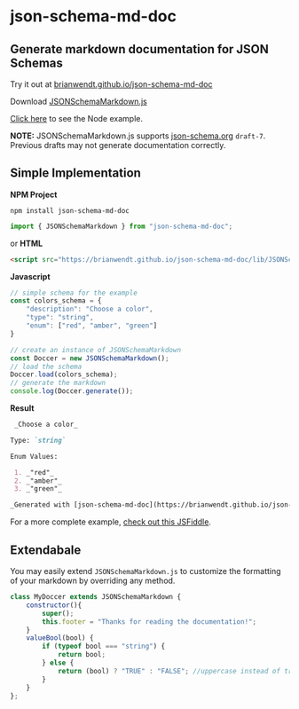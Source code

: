
# json-schema-md-doc
## Generate markdown documentation for JSON Schemas
Try it out at [brianwendt.github.io/json-schema-md-doc](https://brianwendt.github.io/json-schema-md-doc)

Download [JSONSchemaMarkdown.js](https://raw.githubusercontent.com/BrianWendt/json-schema-md-doc/master/docs/lib/JSONSchemaMarkdown.js)

[Click here](https://github.com/BrianWendt/json-schema-md-doc/tree/master/samples/node) to see the Node example.

**NOTE:** JSONSchemaMarkdown.js supports [json-schema.org](https://json-schema.org/) `draft-7`. Previous drafts may not generate documentation correctly.

## Simple Implementation
**NPM Project**
```
npm install json-schema-md-doc
```

```javascript
import { JSONSchemaMarkdown } from "json-schema-md-doc";
```
or
**HTML**
``` html
<script src="https://brianwendt.github.io/json-schema-md-doc/lib/JSONSchemaMarkdown.js"></script>
```
**Javascript**
``` javascript
// simple schema for the example
const colors_schema = {
	"description": "Choose a color",
	"type": "string",
	"enum": ["red", "amber", "green"]
}

// create an instance of JSONSchemaMarkdown 
const Doccer = new JSONSchemaMarkdown();
// load the schema
Doccer.load(colors_schema);
// generate the markdown
console.log(Doccer.generate());
```
**Result**
``` markdown
 _Choose a color_

Type: `string`

Enum Values: 

 1. _"red"_
 2. _"amber"_
 3. _"green"_

_Generated with [json-schema-md-doc](https://brianwendt.github.io/json-schema-md-doc/)_
```
For a more complete example, [check out this JSFiddle](https://jsfiddle.net/OntoDevelopment/a0hmcndu/).

## Extendabale
You may easily extend `JSONSchemaMarkdown.js` to customize the formatting of your markdown by overriding any method.
``` javascript
class MyDoccer extends JSONSchemaMarkdown {
    constructor(){
        super();
        this.footer = "Thanks for reading the documentation!";
    }
    valueBool(bool) {
        if (typeof bool === "string") {
            return bool;
        } else {
            return (bool) ? "TRUE" : "FALSE"; //uppercase instead of true/false
        }
    }
};
```
